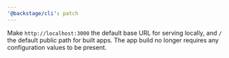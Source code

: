 ```yaml
---
'@backstage/cli': patch
---
```


Make `http://localhost:3000` the default base URL for serving locally, and `/` the default public path for built apps. The app build no longer requires any configuration values to be present.
